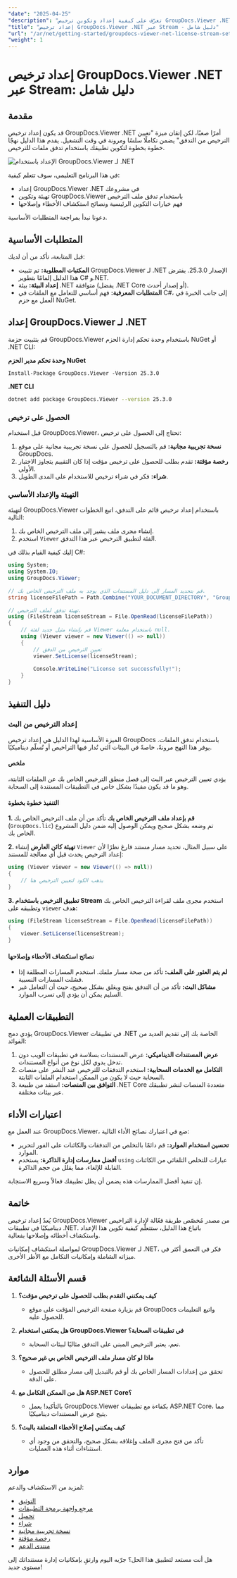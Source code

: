 ```yaml
---
"date": "2025-04-25"
"description": "تعرّف على كيفية إعداد وتكوين ترخيص GroupDocs.Viewer .NET باستخدام تدفق الملفات من خلال هذا الدليل الشامل. مثالي للمطورين الذين يبحثون عن إدارة تراخيص ديناميكية."
"title": "إعداد ترخيص GroupDocs.Viewer .NET عبر Stream - دليل شامل"
"url": "/ar/net/getting-started/groupdocs-viewer-net-license-stream-setup-guide/"
"weight": 1
---
```


# إعداد ترخيص GroupDocs.Viewer .NET عبر Stream: دليل شامل

## مقدمة

قد يكون إعداد ترخيص GroupDocs.Viewer .NET أمرًا صعبًا، لكن إتقان ميزة "تعيين الترخيص من التدفق" يضمن تكاملًا سلسًا ومرونة في وقت التشغيل. يقدم هذا الدليل نهجًا خطوة بخطوة لتكوين تطبيقك باستخدام تدفق ملفات للترخيص.

![الإعداد باستخدام GroupDocs.Viewer لـ .NET](/viewer/getting-started/setting-up.png)

في هذا البرنامج التعليمي، سوف تتعلم كيفية:
- إعداد GroupDocs.Viewer .NET في مشروعك
- تهيئة وتكوين GroupDocs.Viewer باستخدام تدفق ملف الترخيص
- فهم خيارات التكوين الرئيسية ونصائح استكشاف الأخطاء وإصلاحها

دعونا نبدأ بمراجعة المتطلبات الأساسية.

## المتطلبات الأساسية

قبل المتابعة، تأكد من أن لديك:
- **المكتبات المطلوبة:** تم تثبيت GroupDocs.Viewer لـ .NET الإصدار 25.3.0. يفترض هذا الدليل إلمامًا بتطوير C# و.NET.
- **إعداد البيئة:** بيئة .NET متوافقة (يفضل .NET Core أو إصدار أحدث).
- **المتطلبات المعرفية:** فهم أساسي للتعامل مع الملفات في C#، إلى جانب الخبرة في العمل مع حزم NuGet.

## إعداد GroupDocs.Viewer لـ .NET

قم بتثبيت حزمة GroupDocs.Viewer باستخدام وحدة تحكم إدارة الحزم NuGet أو .NET CLI:

**وحدة تحكم مدير الحزم NuGet**
```plaintext
Install-Package GroupDocs.Viewer -Version 25.3.0
```

**.NET CLI**
```bash
dotnet add package GroupDocs.Viewer --version 25.3.0
```

### الحصول على ترخيص

قبل استخدام GroupDocs.Viewer، تحتاج إلى الحصول على ترخيص:
1. **نسخة تجريبية مجانية:** قم بالتسجيل للحصول على نسخة تجريبية مجانية على موقع GroupDocs.
2. **رخصة مؤقتة:** تقدم بطلب للحصول على ترخيص مؤقت إذا كان التقييم يتجاوز الاختبار الأولي.
3. **شراء:** فكر في شراء ترخيص للاستخدام على المدى الطويل.

### التهيئة والإعداد الأساسي

لتهيئة GroupDocs.Viewer باستخدام إعداد ترخيص قائم على التدفق، اتبع الخطوات التالية:
1. إنشاء مجرى ملف يشير إلى ملف الترخيص الخاص بك.
2. استخدم `Viewer` الفئة لتطبيق الترخيص عبر هذا التدفق.

إليك كيفية القيام بذلك في C#:
```csharp
using System;
using System.IO;
using GroupDocs.Viewer;

// قم بتحديد المسار إلى دليل المستندات الذي يوجد به ملف الترخيص الخاص بك.
string licenseFilePath = Path.Combine("YOUR_DOCUMENT_DIRECTORY", "GroupDocs.lic");

// تهيئة تدفق لملف الترخيص.
using (FileStream licenseStream = File.OpenRead(licenseFilePath))
{
    // قم بإنشاء مثيل جديد لفئة Viewer باستخدام معلمة null.
    using (Viewer viewer = new Viewer(() => null))
    {
        // تعيين الترخيص من الدفق
        viewer.SetLicense(licenseStream);
        
        Console.WriteLine("License set successfully!");
    }
}
```

## دليل التنفيذ

### إعداد الترخيص من البث

الميزة الأساسية لهذا الدليل هي إعداد ترخيص GroupDocs باستخدام تدفق الملفات. يوفر هذا النهج مرونةً، خاصةً في البيئات التي تُدار فيها التراخيص أو تُسلّم ديناميكيًا.

#### ملخص
يؤدي تعيين الترخيص عبر البث إلى فصل منطق الترخيص الخاص بك عن الملفات الثابتة، وهو ما قد يكون مفيدًا بشكل خاص في التطبيقات المستندة إلى السحابة.

#### التنفيذ خطوة بخطوة

**1. قم بإعداد ملف الترخيص الخاص بك**
تأكد من أن ملف الترخيص الخاص بك (`GroupDocs.lic`) تم وضعه بشكل صحيح ويمكن الوصول إليه ضمن دليل المشروع الخاص بك.

**2. تهيئة كائن العارض**
إنشاء `Viewer` على سبيل المثال، تحديد مسار مستند فارغ نظرًا لأن إعداد الترخيص يحدث قبل أي معالجة للمستند:
```csharp
using (Viewer viewer = new Viewer(() => null))
{
    // يذهب الكود لتعيين الترخيص هنا
}
```

**3. تطبيق الترخيص باستخدام Stream**
استخدم مجرى ملف لقراءة الترخيص الخاص بك وتطبيقه على `viewer` هدف:
```csharp
using (FileStream licenseStream = File.OpenRead(licenseFilePath))
{
    viewer.SetLicense(licenseStream);
}
```

#### نصائح استكشاف الأخطاء وإصلاحها
- **لم يتم العثور على الملف:** تأكد من صحة مسار ملفك. استخدم المسارات المطلقة إذا فشلت المسارات النسبية.
- **مشاكل البث:** تأكد من أن التدفق يفتح ويغلق بشكل صحيح، حيث أن التعامل غير السليم يمكن أن يؤدي إلى تسرب الموارد.

## التطبيقات العملية

يؤدي دمج GroupDocs.Viewer في تطبيقات .NET الخاصة بك إلى تقديم العديد من الفوائد:
1. **عرض المستندات الديناميكي:** عرض المستندات بسلاسة في تطبيقات الويب دون تدخل يدوي لكل نوع من أنواع المستندات.
2. **التكامل مع الخدمات السحابية:** استخدم التدفقات للترخيص عند النشر على منصات السحابة حيث لا يكون من الممكن استخدام الملفات الثابتة.
3. **التوافق بين المنصات:** استفد من طبيعة .NET Core متعددة المنصات لنشر تطبيقك عبر بيئات مختلفة.

## اعتبارات الأداء

عند العمل مع GroupDocs.Viewer، ضع في اعتبارك نصائح الأداء التالية:
- **تحسين استخدام الموارد:** قم دائمًا بالتخلص من التدفقات والكائنات على الفور لتحرير الموارد.
- **أفضل ممارسات إدارة الذاكرة:** يستخدم `using` عبارات للتخلص التلقائي من الكائنات القابلة للإلغاء، مما يقلل من حجم الذاكرة.

إن تنفيذ أفضل الممارسات هذه يضمن أن يظل تطبيقك فعالاً وسريع الاستجابة.

## خاتمة

يُعدّ إعداد ترخيص GroupDocs.Viewer من مصدر مُخصّص طريقة فعّالة لإدارة التراخيص ديناميكيًا في تطبيقات .NET. باتباع هذا الدليل، ستتعلّم كيفية تكوين هذا الإعداد واستكشاف أخطائه وإصلاحها بفعالية.

لمواصلة استكشاف إمكانيات GroupDocs.Viewer لـ .NET، فكر في التعمق أكثر في ميزاته الشاملة وإمكانيات التكامل مع الأطر الأخرى.

## قسم الأسئلة الشائعة

1. **كيف يمكنني التقدم بطلب للحصول على ترخيص مؤقت؟**
   - قم بزيارة صفحة الترخيص المؤقت على موقع GroupDocs واتبع التعليمات للحصول عليه.

2. **هل يمكنني استخدام GroupDocs.Viewer في تطبيقات السحابة؟**
   - نعم، يعتبر الترخيص المبني على التدفق مثاليًا لبيئات السحابة.

3. **ماذا لو كان مسار ملف الترخيص الخاص بي غير صحيح؟**
   - تحقق من إعدادات المسار الخاص بك أو قم بالتبديل إلى مسار مطلق للحصول على الدقة.

4. **هل من الممكن التكامل مع ASP.NET Core؟**
   - بالتأكيد! يعمل GroupDocs.Viewer بكفاءة مع تطبيقات ASP.NET Core، مما يتيح عرض المستندات ديناميكيًا.

5. **كيف يمكنني إصلاح الأخطاء المتعلقة بالبث؟**
   - تأكد من فتح مجرى الملف وإغلاقه بشكل صحيح، والتحقق من وجود أي استثناءات أثناء هذه العمليات.

## موارد

لمزيد من الاستكشاف والدعم:
- [التوثيق](https://docs.groupdocs.com/viewer/net/)
- [مرجع واجهة برمجة التطبيقات](https://reference.groupdocs.com/viewer/net/)
- [تحميل](https://releases.groupdocs.com/viewer/net/)
- [شراء](https://purchase.groupdocs.com/buy)
- [نسخة تجريبية مجانية](https://releases.groupdocs.com/viewer/net/)
- [رخصة مؤقتة](https://purchase.groupdocs.com/temporary-license/)
- [منتدى الدعم](https://forum.groupdocs.com/c/viewer/9)

هل أنت مستعد لتطبيق هذا الحل؟ جرّبه اليوم وارتقِ بإمكانيات إدارة مستنداتك إلى مستوى جديد!